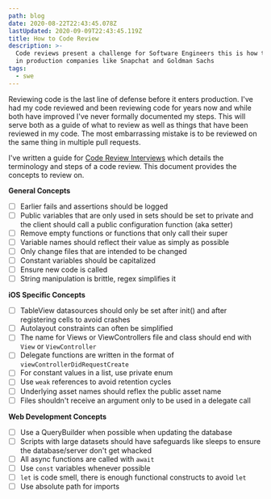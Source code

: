 ```yaml
---
path: blog
date: 2020-08-22T22:43:45.078Z
lastUpdated: 2020-09-09T22:43:45.119Z
title: How to Code Review
description: >-
  Code reviews present a challenge for Software Engineers this is how to do it
  in production companies like Snapchat and Goldman Sachs
tags:
  - swe
---
```


Reviewing code is the last line of defense before it enters production. I've had my code reviewed and been reviewing code for years now and while both have improved I've never formally documented my steps. This will serve both as a guide of what to review as well as things that have been reviewed in my code. The most embarrassing mistake is to be reviewed on the same thing in multiple pull requests.

I've written a guide for [Code Review Interviews](https://marcusmth.com/how-to-ace-your-code-review-interview/) which details the terminology and steps of a code review. This document provides the concepts to review on.

**General Concepts**

- [ ] Earlier fails and assertions should be logged
- [ ] Public variables that are only used in sets should be set to private and the client should call a public configuration function (aka setter)
- [ ] Remove empty functions or functions that only call their super
- [ ] Variable names should reflect their value as simply as possible
- [ ] Only change files that are intended to be changed
- [ ] Constant variables should be capitalized
- [ ] Ensure new code is called
- [ ] String manipulation is brittle, regex simplifies it

**iOS Specific Concepts**

- [ ] TableView datasources should only be set after init() and after registering cells to avoid crashes
- [ ] Autolayout constraints can often be simplified
- [ ] The name for Views or ViewControllers file and class should end with `View` or `ViewController`
- [ ] Delegate functions are written in the format of `viewControllerDidRequestCreate`
- [ ] For constant values in a list, use private enum
- [ ] Use `weak` references to avoid retention cycles
- [ ] Underlying asset names should reflex the public asset name
- [ ] Files shouldn't receive an argument only to be used in a delegate call

**Web Development Concepts**

- [ ] Use a QueryBuilder when possible when updating the database
- [ ] Scripts with large datasets should have safeguards like sleeps to ensure the database/server don't get whacked
- [ ] All async functions are called with `await`
- [ ] Use `const` variables whenever possible
- [ ] `let` is code smell, there is enough functional constructs to avoid `let`
- [ ] Use absolute path for imports
